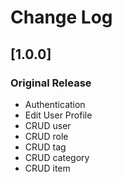 # Change Log

## [1.0.0]

### Original Release

- Authentication
- Edit User Profile
- CRUD user
- CRUD role
- CRUD tag
- CRUD category
- CRUD item

